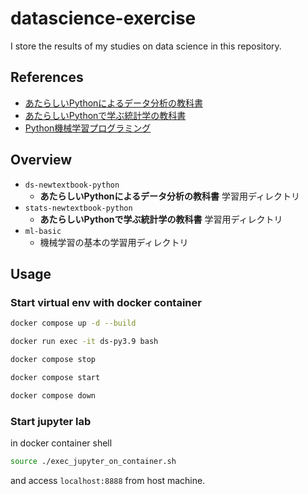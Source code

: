 # datascience-exercise
I store the results of my studies on data science in this repository.

## References

- [あたらしいPythonによるデータ分析の教科書](https://www.shoeisha.co.jp/book/detail/9784798158341)
- [あたらしいPythonで学ぶ統計学の教科書](https://www.shoeisha.co.jp/book/detail/9784798155067)
- [Python機械学習プログラミング](https://book.impress.co.jp/books/1120101017)

## Overview

- `ds-newtextbook-python`
  - **あたらしいPythonによるデータ分析の教科書** 学習用ディレクトリ
- `stats-newtextbook-python`
  - **あたらしいPythonで学ぶ統計学の教科書** 学習用ディレクトリ
- `ml-basic`
  - 機械学習の基本の学習用ディレクトリ


## Usage

### Start virtual env with docker container

```bash
docker compose up -d --build
```

```bash
docker run exec -it ds-py3.9 bash
```

```bash
docker compose stop
```

```bash
docker compose start
```

```bash
docker compose down
```

### Start jupyter lab

in docker container shell

```bash
source ./exec_jupyter_on_container.sh
```

and access `localhost:8888` from host machine.
